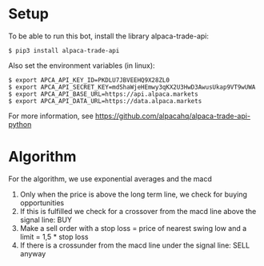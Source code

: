 # Setup

To be able to run this bot, install the library alpaca-trade-api:

```
$ pip3 install alpaca-trade-api
```

Also set the environment variables (in linux):

```
$ export APCA_API_KEY_ID=PKDLU7JBVEEHQ9X28ZL0
$ export APCA_API_SECRET_KEY=mdShaWjeHEmwy3qKX2U3HwD3AwusUkap9VT9wUWA
$ export APCA_API_BASE_URL=https://api.alpaca.markets
$ export APCA_API_DATA_URL=https://data.alpaca.markets
```
For more information, see https://github.com/alpacahq/alpaca-trade-api-python


# Algorithm

For the algorithm, we use exponential averages and the macd
1. Only when the price is above the long term line, we check for buying opportunities
2. If this is fulfilled we check for a crossover from the macd line above the signal line: BUY
3. Make a sell order with a stop loss = price of nearest swing low and a limit = 1,5 * stop loss
4. If there is a crossunder from the macd line under the signal line: SELL anyway